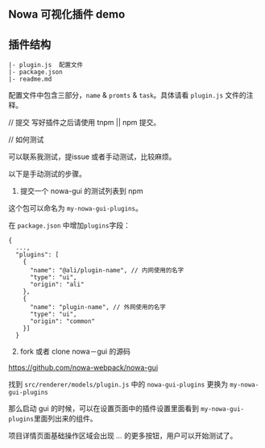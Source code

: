 ## Nowa 可视化插件 demo

## 插件结构

```
|- plugin.js  配置文件
|- package.json
|- readme.md
```

配置文件中包含三部分，`name` & `promts` & `task`。具体请看 `plugin.js` 文件的注释。


// 提交
写好插件之后请使用 tnpm || npm 提交。

// 如何测试

可以联系我测试，提issue 或者手动测试，比较麻烦。

以下是手动测试的步骤。

1. 提交一个 nowa-gui 的测试列表到 npm

这个包可以命名为 `my-nowa-gui-plugins`。

在 `package.json` 中增加`plugins`字段：

```
{
  ...,
  "plugins": [
    {
      "name": "@ali/plugin-name", // 内网使用的名字
      "type": "ui",
      "origin": "ali"
    },
    {
      "name": "plugin-name", // 外网使用的名字
      "type": "ui",
      "origin": "common"
    }]
  }
```

2. fork 或者 clone nowa－gui 的源码

https://github.com/nowa-webpack/nowa-gui

找到 `src/renderer/models/plugin.js` 中的 `nowa-gui-plugins` 更换为 `my-nowa-gui-plugins`

那么启动 gui 的时候，可以在设置页面中的插件设置里面看到 `my-nowa-gui-plugins`里面列出来的组件。

项目详情页面基础操作区域会出现 *...* 的更多按钮，用户可以开始测试了。


